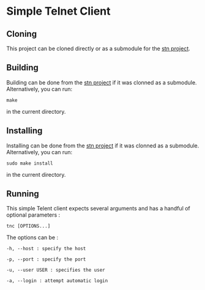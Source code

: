 Simple Telnet Client
====================

Cloning
-------

This project can be cloned directly or as a submodule for the 
[stn project](https://github.com/Marneus68/stn).

Building
--------

Building can be done from the [stn project](https://github) if it was 
clonned as a submodule. Alternatively, you can run:

    make

in the current directory.

Installing
----------

Installing can be done from the [stn project](https://github) if it was 
clonned as a submodule. Alternatively, you can run:

    sudo make install

in the current directory.


Running
-------

This simple Telent client expects several arguments and has a handful of 
optional parameters :

    tnc [OPTIONS...]

The options can be :

    -h, --host : specify the host

    -p, --port : specify the port

    -u, --user USER : specifies the user

    -a, --login : attempt automatic login



